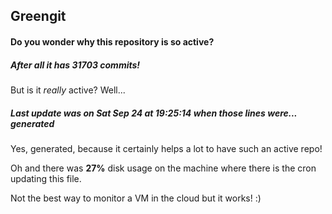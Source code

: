 ## Greengit

#### Do you wonder why this repository is so active?

##### After all it has 31703 commits!

But is it *really* active? Well...

##### Last update was on Sat Sep 24 at 19:25:14 when those lines were... generated

Yes, generated, because it certainly helps a lot to have such an active repo!

Oh and there was **27%** disk usage on the machine
where there is the cron updating this file.

Not the best way to monitor a VM in the cloud but it works! :)
